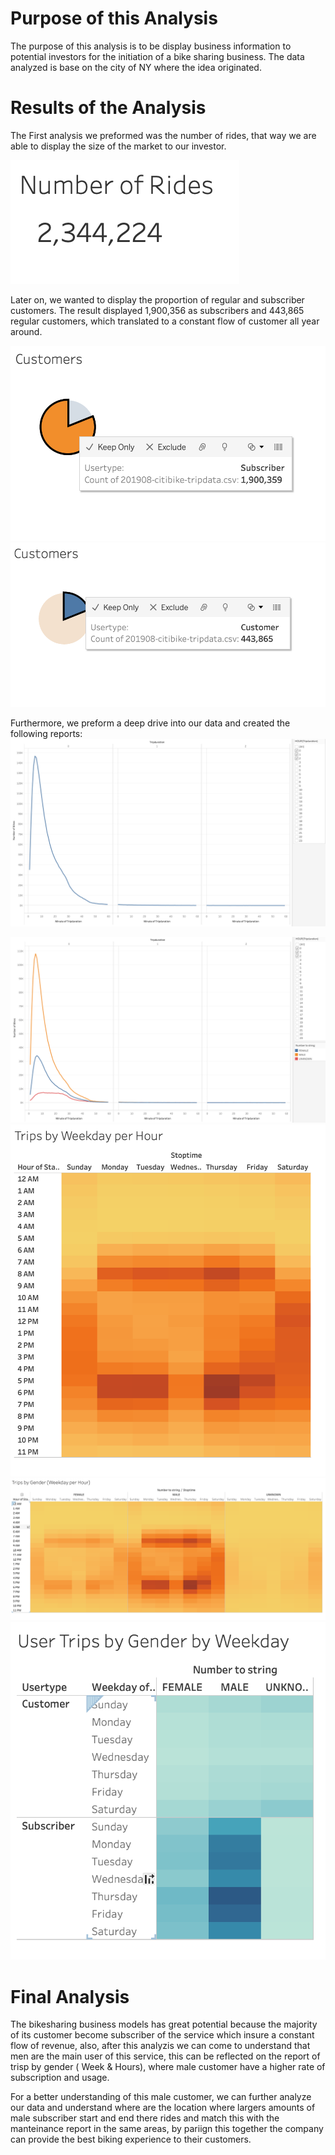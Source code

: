 # Purpose of this Analysis 

The purpose of this analysis is to be display business information to potential investors for the initiation of a bike sharing business. The data analyzed is base on the city of NY where the idea originated.

# Results of the Analysis 
The First analysis we preformed was the number of rides, that way we are able to display the size of the market to our investor.  

<img src="https://github.com/carolinamedina26/bikesharing/blob/main/Resources/Number%20of%20Rides.png">

Later on, we wanted to display the proportion of regular and subscriber customers. The result displayed 1,900,356 as subscribers and 443,865 regular customers, which translated to a constant flow of customer all year around. 

<img src="https://github.com/carolinamedina26/bikesharing/blob/main/Resources/Customer-Subscribers.png">
<img src="https://github.com/carolinamedina26/bikesharing/blob/main/Resources/Single%20Customers.png">

Furthermore, we preform a deep drive into our data and created the following reports: 
<img src="https://github.com/carolinamedina26/bikesharing/blob/main/Resources/Checkout%20times%20for%20users.png">

<img src="https://github.com/carolinamedina26/bikesharing/blob/main/Resources/Checkout%20times%20by%20gender.png">

<img src="https://github.com/carolinamedina26/bikesharing/blob/main/Resources/Trips%20by%20weekday%20per%20hour.png">

<img src="https://github.com/carolinamedina26/bikesharing/blob/main/Resources/Trips%20by%20Gender%20(Weekday%20per%20Hour).png">

<img src="https://github.com/carolinamedina26/bikesharing/blob/main/Resources/User%20Trips%20by%20Gender%20by%20weekday.png">

# Final Analysis
The bikesharing business models has great potential because the majority of its customer become subscriber of the service which insure a constant flow of revenue, also, after this analyzis we can come to understand that men are the main user of this service, this can be reflected on the report of trisp by gender ( Week & Hours), where male customer have a higher rate of subscription and usage. 

For a better understanding of this male customer, we can further analyze our data and understand where are the location where largers amounts of male subscriber start and end there rides and match this with the manteinance report in the same areas, by pariign this together the company can provide the best biking experience to their customers. 
